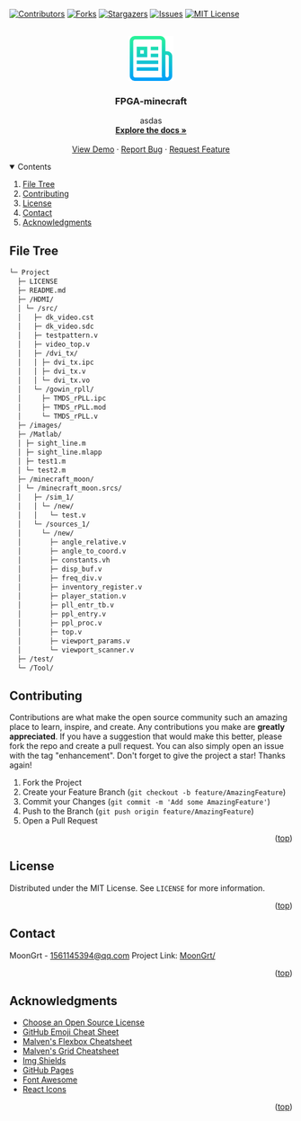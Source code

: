 <div id="top"></div>

[![Contributors][contributors-shield]][contributors-url]
[![Forks][forks-shield]][forks-url]
[![Stargazers][stars-shield]][stars-url]
[![Issues][issues-shield]][issues-url]
[![MIT License][license-shield]][license-url]


<!-- PROJECT LOGO -->
<br />
<div align="center">
	<a href="https://github.com/MoonGrt/FPGA-minecraft">
	<img src="images/logo.png" alt="Logo" width="80" height="80">
	</a>
<h3 align="center">FPGA-minecraft</h3>
	<p align="center">
	asdas
	<br />
	<a href="https://github.com/MoonGrt/FPGA-minecraft"><strong>Explore the docs »</strong></a>
	<br />
	<br />
	<a href="https://github.com/MoonGrt/FPGA-minecraft">View Demo</a>
	·
	<a href="https://github.com/MoonGrt/FPGA-minecraft/issues">Report Bug</a>
	·
	<a href="https://github.com/MoonGrt/FPGA-minecraft/issues">Request Feature</a>
	</p>
</div>


<!-- CONTENTS -->
<details open>
  <summary>Contents</summary>
  <ol>
    <li><a href="#file-tree">File Tree</a></li>
    <li><a href="#contributing">Contributing</a></li>
    <li><a href="#license">License</a></li>
    <li><a href="#contact">Contact</a></li>
    <li><a href="#acknowledgments">Acknowledgments</a></li>
  </ol>
</details>


<!-- FILE TREE -->
## File Tree

```
└─ Project
  ├─ LICENSE
  ├─ README.md
  ├─ /HDMI/
  │ └─ /src/
  │   ├─ dk_video.cst
  │   ├─ dk_video.sdc
  │   ├─ testpattern.v
  │   ├─ video_top.v
  │   ├─ /dvi_tx/
  │   │ ├─ dvi_tx.ipc
  │   │ ├─ dvi_tx.v
  │   │ └─ dvi_tx.vo
  │   └─ /gowin_rpll/
  │     ├─ TMDS_rPLL.ipc
  │     ├─ TMDS_rPLL.mod
  │     └─ TMDS_rPLL.v
  ├─ /images/
  ├─ /Matlab/
  │ ├─ sight_line.m
  │ ├─ sight_line.mlapp
  │ ├─ test1.m
  │ └─ test2.m
  ├─ /minecraft_moon/
  │ └─ /minecraft_moon.srcs/
  │   ├─ /sim_1/
  │   │ └─ /new/
  │   │   └─ test.v
  │   └─ /sources_1/
  │     └─ /new/
  │       ├─ angle_relative.v
  │       ├─ angle_to_coord.v
  │       ├─ constants.vh
  │       ├─ disp_buf.v
  │       ├─ freq_div.v
  │       ├─ inventory_register.v
  │       ├─ player_station.v
  │       ├─ pll_entr_tb.v
  │       ├─ ppl_entry.v
  │       ├─ ppl_proc.v
  │       ├─ top.v
  │       ├─ viewport_params.v
  │       └─ viewport_scanner.v
  ├─ /test/
  └─ /Tool/

```


<!-- CONTRIBUTING -->
## Contributing
Contributions are what make the open source community such an amazing place to learn, inspire, and create. Any contributions you make are **greatly appreciated**.
If you have a suggestion that would make this better, please fork the repo and create a pull request. You can also simply open an issue with the tag "enhancement".
Don't forget to give the project a star! Thanks again!
1. Fork the Project
2. Create your Feature Branch (`git checkout -b feature/AmazingFeature`)
3. Commit your Changes (`git commit -m 'Add some AmazingFeature'`)
4. Push to the Branch (`git push origin feature/AmazingFeature`)
5. Open a Pull Request
<p align="right">(<a href="#top">top</a>)</p>


<!-- LICENSE -->
## License
Distributed under the MIT License. See `LICENSE` for more information.
<p align="right">(<a href="#top">top</a>)</p>


<!-- CONTACT -->
## Contact
MoonGrt - 1561145394@qq.com
Project Link: [MoonGrt/](https://github.com/MoonGrt/)
<p align="right">(<a href="#top">top</a>)</p>


<!-- ACKNOWLEDGMENTS -->
## Acknowledgments
* [Choose an Open Source License](https://choosealicense.com)
* [GitHub Emoji Cheat Sheet](https://www.webpagefx.com/tools/emoji-cheat-sheet)
* [Malven's Flexbox Cheatsheet](https://flexbox.malven.co/)
* [Malven's Grid Cheatsheet](https://grid.malven.co/)
* [Img Shields](https://shields.io)
* [GitHub Pages](https://pages.github.com)
* [Font Awesome](https://fontawesome.com)
* [React Icons](https://react-icons.github.io/react-icons/search)   
<p align="right">(<a href="#top">top</a>)</p>


<!-- MARKDOWN LINKS & IMAGES -->
<!-- https://www.markdownguide.org/basic-syntax/#reference-style-links -->
[contributors-shield]: https://img.shields.io/github/contributors/MoonGrt/FPGA-minecraft.svg?style=for-the-badge
[contributors-url]: https://github.com/MoonGrt/FPGA-minecraft/graphs/contributors
[forks-shield]: https://img.shields.io/github/forks/MoonGrt/FPGA-minecraft.svg?style=for-the-badge
[forks-url]: https://github.com/MoonGrt/FPGA-minecraft/network/members
[stars-shield]: https://img.shields.io/github/stars/MoonGrt/FPGA-minecraft.svg?style=for-the-badge
[stars-url]: https://github.com/MoonGrt/FPGA-minecraft/stargazers
[issues-shield]: https://img.shields.io/github/issues/MoonGrt/FPGA-minecraft.svg?style=for-the-badge
[issues-url]: https://github.com/MoonGrt/FPGA-minecraft/issues
[license-shield]: https://img.shields.io/github/license/MoonGrt/FPGA-minecraft.svg?style=for-the-badge
[license-url]: https://github.com/MoonGrt/FPGA-minecraft/blob/master/LICENSE

